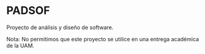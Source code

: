 PADSOF
======

Proyecto de análisis y diseño de software.

Nota:
No permitimos que este proyecto se utilice en una entrega académica de la UAM.
